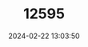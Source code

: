 ---
title: "12595"
category: "Macroglossus sobrinus"
draft: false
date: 2024-02-22 13:03:50
languages:
  English: ["Greater Long-nosed Fruit Bat", "Greater Long-tongued Fruit Bat", "Greater Nectar Bat", "Hill Long-tongued Fruit Bat"]
---